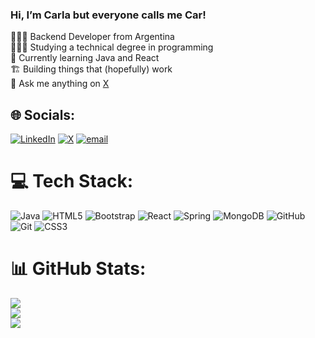 ### Hi, I’m Carla but everyone calls me Car!


👩🏻‍💻 Backend Developer from Argentina<br/>
👩🏻‍🎓 Studying a technical degree in programming<br/>
🌱 Currently learning Java and React<br/>
🏗️ Building things that (hopefully) work<br/>
💭 Ask me anything on [X](https://x.com/carliscoding)<br/>


## 🌐 Socials:
[![LinkedIn](https://img.shields.io/badge/LinkedIn-%230077B5.svg?logo=linkedin&logoColor=white)](https://linkedin.com/in/https://www.linkedin.com/in/carla-salinas-26b163261/) [![X](https://img.shields.io/badge/X-black.svg?logo=X&logoColor=white)](https://x.com/https://x.com/carliscoding) [![email](https://img.shields.io/badge/Email-D14836?logo=gmail&logoColor=white)](mailto:carlasalinas3005@gmail.com) 

# 💻 Tech Stack:
![Java](https://img.shields.io/badge/java-%23ED8B00.svg?style=for-the-badge&logo=openjdk&logoColor=white) ![HTML5](https://img.shields.io/badge/html5-%23E34F26.svg?style=for-the-badge&logo=html5&logoColor=white) ![Bootstrap](https://img.shields.io/badge/bootstrap-%238511FA.svg?style=for-the-badge&logo=bootstrap&logoColor=white) ![React](https://img.shields.io/badge/react-%2320232a.svg?style=for-the-badge&logo=react&logoColor=%2361DAFB) ![Spring](https://img.shields.io/badge/spring-%236DB33F.svg?style=for-the-badge&logo=spring&logoColor=white) ![MongoDB](https://img.shields.io/badge/MongoDB-%234ea94b.svg?style=for-the-badge&logo=mongodb&logoColor=white) ![GitHub](https://img.shields.io/badge/github-%23121011.svg?style=for-the-badge&logo=github&logoColor=white) ![Git](https://img.shields.io/badge/git-%23F05033.svg?style=for-the-badge&logo=git&logoColor=white) ![CSS3](https://img.shields.io/badge/css3-%231572B6.svg?style=for-the-badge&logo=css3&logoColor=white)
# 📊 GitHub Stats:
![](https://github-readme-stats.vercel.app/api?username=carliscoding&theme=blue_navy&hide_border=true&include_all_commits=false&count_private=false)<br/>
![](https://nirzak-streak-stats.vercel.app/?user=carliscoding&theme=blue_navy&hide_border=true)<br/>
![](https://github-readme-stats.vercel.app/api/top-langs/?username=carliscoding&theme=blue_navy&hide_border=true&include_all_commits=false&count_private=false&layout=compact)

<!-- Proudly created with GPRM ( https://gprm.itsvg.in ) -->


<!---
carliscoding/carliscoding is a ✨ special ✨ repository because its `README.md` (this file) appears on your GitHub profile.
You can click the Preview link to take a look at your changes.
--->
